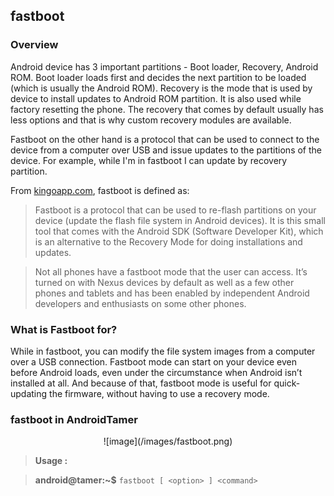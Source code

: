 ## fastboot

### Overview

Android device has 3 important partitions - Boot loader, Recovery, Android ROM. Boot loader loads first and decides the next partition to be loaded (which is usually the Android ROM). Recovery is the mode that is used by device to install updates to Android ROM partition. It is also used while factory resetting the phone. The recovery that comes by default usually has less options and that is why custom recovery modules are available.

Fastboot on the other hand is a protocol that can be used to connect to the device from a computer over USB and issue updates to the partitions of the device. For example, while I'm in fastboot I can update by recovery partition.

From [kingoapp.com](http://www.kingoapp.com/help/fastboot-mode.htm), fastboot is defined as:

> Fastboot is a protocol that can be used to re-flash partitions on your device (update the flash file system in Android devices). It is this small tool that comes with the Android SDK (Software Developer Kit), which is an alternative to the Recovery Mode for doing installations and updates.

> Not all phones have a fastboot mode that the user can access. It’s turned on with Nexus devices by default as well as a few other phones and tablets and has been enabled by independent Android developers and enthusiasts on some other phones.

### What is Fastboot for?

While in fastboot, you can modify the file system images from a computer over a USB connection. Fastboot mode can start on your device even before Android loads, even under the circumstance when Android isn’t installed at all. And because of that, fastboot mode is useful for quick-updating the firmware, without having to use a recovery mode.

### fastboot in AndroidTamer

<center>
![image](/images/fastboot.png)
</center>

> **Usage :** 

> **android@tamer:~$** `fastboot [ <option> ] <command>`